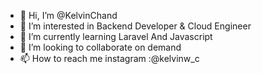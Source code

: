 - 👋 Hi, I’m @KelvinChand
- 👀 I’m interested in Backend Developer & Cloud Engineer
- 🌱 I’m currently learning Laravel And Javascript
- 💞️ I’m looking to collaborate on demand
- 📫 How to reach me instagram :@kelvinw_c

<!---
KelvinChand/KelvinChand is a ✨ special ✨ repository because its `README.md` (this file) appears on your GitHub profile.
You can click the Preview link to take a look at your changes.
--->
